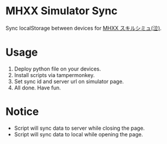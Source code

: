 # MHXX Simulator Sync
Sync localStorage between devices for [MHXX スキルシミュ(泣)](http://mhxx.wiki-db.com/sim).

# Usage
1. Deploy python file on your devices.
2. Install scripts via tampermonkey.
3. Set sync id and server url on simulator page.
4. All done. Have fun.

# Notice
* Script will sync data to server while closing the page.
* Script will sync data to local while opening the page.
